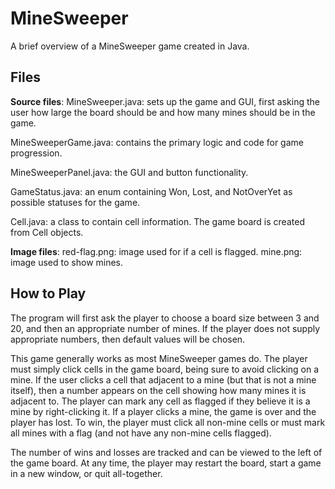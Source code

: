 # MineSweeper
A brief overview of a MineSweeper game created in Java. 

## Files
**Source files**:
MineSweeper.java: sets up the game and GUI, first asking the user how large the board should be and how many mines should be in the game.

MineSweeperGame.java: contains the primary logic and code for game progression.

MineSweeperPanel.java: the GUI and button functionality.

GameStatus.java: an enum containing Won, Lost, and NotOverYet as possible statuses for the game.

Cell.java: a class to contain cell information. The game board is created from Cell objects.

**Image files**:
red-flag.png: image used for if a cell is flagged.
mine.png: image used to show mines.

## How to Play
The program will first ask the player to choose a board size between 3 and 20, and then an appropriate number of mines. If the player does not supply appropriate numbers, then default values will be chosen. 

This game generally works as most MineSweeper games do. The player must simply click cells in the game board, being sure to avoid clicking on a mine. If the user clicks a cell that adjacent to a mine (but that is not a mine itself), then a number appears on the cell showing how many mines it is adjacent to. The player can mark any cell as flagged if they believe it is a mine by right-clicking it. If a player clicks a mine, the game is over and the player has lost. To win, the player must click all non-mine cells or must mark all mines with a flag (and not have any non-mine cells flagged).

The number of wins and losses are tracked and can be viewed to the left of the game board. At any time, the player may restart the board, start a game in a new window, or quit all-together.

